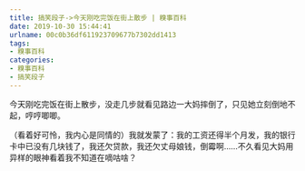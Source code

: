 ```yaml
---
title: 搞笑段子->今天刚吃完饭在街上散步 | 糗事百科
date: 2019-10-30 15:44:41
urlname: 00c0b36df611923709677b7302dd1413
tags: 
- 糗事百科
categories:
- 糗事百科
- 搞笑段子
---
```

今天刚吃完饭在街上散步，没走几步就看见路边一大妈摔倒了，只见她立刻倒地不起，哼哼唧唧。

（看着好可怜，我内心是同情的）我就发蒙了：我的工资还得半个月发，我的银行卡中已没有几块钱了，我还欠贷款，我还欠丈母娘钱，倒霉啊……不久看见大妈用异样的眼神看着我不知道在嘀咕啥？


